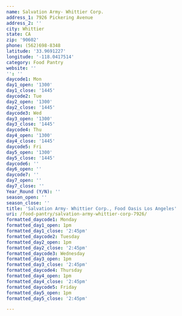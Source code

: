 ```yaml
---
name: Salvation Army- Whittier Corp.
address_1: 7926 Pickering Avenue
address_2: ''
city: Whittier
state: CA
zip: '90602'
phone: (562)698-8348
latitude: '33.9691227'
longitude: '-118.0417514'
category: Food Pantry
website: ''
'': ''
daycode1: Mon
day1_open: '1300'
day1_close: '1445'
daycode2: Tue
day2_open: '1300'
day2_close: '1445'
daycode3: Wed
day3_open: '1300'
day3_close: '1445'
daycode4: Thu
day4_open: '1300'
day4_close: '1445'
daycode5: Fri
day5_open: '1300'
day5_close: '1445'
daycode6: ''
day6_open: ''
daycode7: ''
day7_open: ''
day7_close: ''
Year_Round (Y/N): ''
season_open: ''
season_close: ''
title: 'Salvation Army- Whittier Corp., Food Oasis Los Angeles'
uri: /food-pantry/salvation-army-whittier-corp-7926/
formatted_daycode1: Monday
formatted_day1_open: 1pm
formatted_day1_close: '2:45pm'
formatted_daycode2: Tuesday
formatted_day2_open: 1pm
formatted_day2_close: '2:45pm'
formatted_daycode3: Wednesday
formatted_day3_open: 1pm
formatted_day3_close: '2:45pm'
formatted_daycode4: Thursday
formatted_day4_open: 1pm
formatted_day4_close: '2:45pm'
formatted_daycode5: Friday
formatted_day5_open: 1pm
formatted_day5_close: '2:45pm'

---
```

